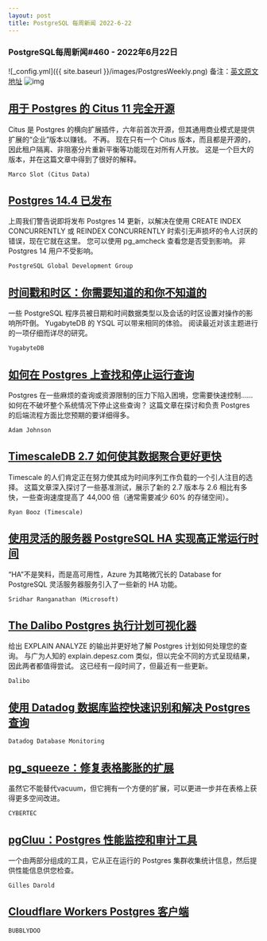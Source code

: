 ```yaml
---
layout: post
title: PostgreSQL 每周新闻 2022-6-22
---
```

### PostgreSQL每周新闻#460 - 2022年6月22日
![_config.yml]({{ site.baseurl }}/images/PostgresWeekly.png)
备注：[英文原文地址](https://postgresweekly.com/issues/460)
![img](https://res.cloudinary.com/cpress/image/upload/w_1280,e_sharpen:60/ctmux0lxk5sgijmm3kkf.jpg)
## [用于 Postgres 的 Citus 11 完全开源](https://postgresweekly.com/link/125080/web)
Citus 是 Postgres 的横向扩展插件，六年前首次开源，但其通用商业模式是提供扩展的“企业”版本以赚钱。 不再。 现在只有一个 Citus 版本，而且都是开源的，因此租户隔离、非阻塞分片重新平衡等功能现在对所有人开放。 这是一个巨大的版本，并在这篇文章中得到了很好的解释。


`Marco Slot (Citus Data) `
## [Postgres 14.4 已发布](https://postgresweekly.com/link/125081/web)
上周我们警告说即将发布 Postgres 14 更新，以解决在使用 CREATE INDEX CONCURRENTLY 或 REINDEX CONCURRENTLY 时索引无声损坏的令人讨厌的错误，现在它就在这里。 您可以使用 pg_amcheck 查看您是否受到影响。 非 Postgres 14 用户不受影响。


`PostgreSQL Global Development Group `
## [时间戳和时区：你需要知道的和你不知道的](https://postgresweekly.com/link/125082/web)
一些 PostgreSQL 程序员被日期和时间数据类型以及会话的时区设置对操作的影响所吓倒。 YugabyteDB 的 YSQL 可以带来相同的体验。 阅读最近对该主题进行的一项仔细而详尽的研究。


`YugabyteDB `
## [如何在 Postgres 上查找和停止运行查询](https://postgresweekly.com/link/125088/web)
Postgres 在一些麻烦的查询或资源限制的压力下陷入困境，您需要快速控制......如何在不破坏整个系统情况下停止这些查询？ 这篇文章在探讨和负责 Postgres 的后端流程方面比您预期的要详细得多。


`Adam Johnson `
## [TimescaleDB 2.7 如何使其数据聚合更好更快](https://postgresweekly.com/link/125089/web)
Timescale 的人们肯定正在努力使其成为时间序列工作负载的一个引人注目的选择。 这篇文章深入探讨了一些基准测试，展示了新的 2.7 版本与 2.6 相比有多快，一些查询速度提高了 44,000 倍（通常需要减少 60% 的存储空间）。


`Ryan Booz (Timescale) `
## [使用灵活的服务器 PostgreSQL HA 实现高正常运行时间](https://postgresweekly.com/link/125090/web)
“HA”不是笑料，而是高可用性，Azure 为其略微冗长的 Database for PostgreSQL 灵活服务器服务引入了一些新的 HA 功能。

`Sridhar Ranganathan (Microsoft) `
## [The Dalibo Postgres 执行计划可视化器](https://postgresweekly.com/link/125091/web)
给出 EXPLAIN ANALYZE 的输出并更好地了解 Postgres 计划如何处理您的查询。 与广为人知的 explain.depesz.com 类似，但以完全不同的方式呈现结果，因此两者都值得尝试。 这已经有一段时间了，但最近有一些更新。


`Dalibo `
## [使用 Datadog 数据库监控快速识别和解决 Postgres 查询](https://postgresweekly.com/link/125093/web)


`Datadog Database Monitoring `
## [pg_squeeze：修复表格膨胀的扩展](https://postgresweekly.com/link/125140/web)
虽然它不能替代vacuum，但它拥有一个方便的扩展，可以更进一步并在表格上获得更多空间改进。


`CYBERTEC `
## [pgCluu：Postgres 性能监控和审计工具](https://postgresweekly.com/link/125141/web)
一个由两部分组成的工具，它从正在运行的 Postgres 集群收集统计信息，然后提供性能信息供您检查。 

`Gilles Darold `

## [Cloudflare Workers Postgres 客户端](https://postgresweekly.com/link/125095/web)

`BUBBLYDOO`

